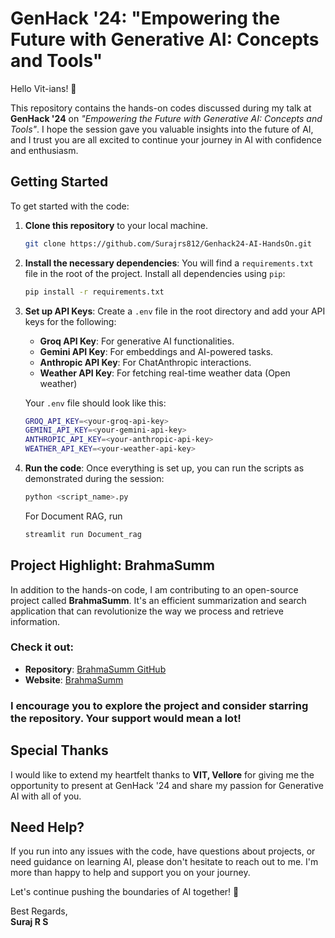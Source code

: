 # GenHack '24: "Empowering the Future with Generative AI: Concepts and Tools"

Hello Vit-ians! 👋

This repository contains the hands-on codes discussed during my talk at **GenHack '24** on _"Empowering the Future with Generative AI: Concepts and Tools"_. I hope the session gave you valuable insights into the future of AI, and I trust you are all excited to continue your journey in AI with confidence and enthusiasm.

## Getting Started

To get started with the code:

1. **Clone this repository** to your local machine.
   
   ```bash
   git clone https://github.com/Surajrs812/Genhack24-AI-HandsOn.git
   ```

2. **Install the necessary dependencies**:
   You will find a `requirements.txt` file in the root of the project. Install all dependencies using `pip`:

   ```bash
   pip install -r requirements.txt
   ```

3. **Set up API Keys**:
   Create a `.env` file in the root directory and add your API keys for the following:
   - **Groq API Key**: For generative AI functionalities.
   - **Gemini API Key**: For embeddings and AI-powered tasks.
   - **Anthropic API Key**: For ChatAnthropic interactions.
   - **Weather API Key**: For fetching real-time weather data (Open weather)

   Your `.env` file should look like this:

   ```bash
   GROQ_API_KEY=<your-groq-api-key>
   GEMINI_API_KEY=<your-gemini-api-key>
   ANTHROPIC_API_KEY=<your-anthropic-api-key>
   WEATHER_API_KEY=<your-weather-api-key>
   ```

4. **Run the code**:
   Once everything is set up, you can run the scripts as demonstrated during the session:

   ```bash
   python <script_name>.py
   ```
   For Document RAG, run 

    ```bash
    streamlit run Document_rag
    ```

## Project Highlight: BrahmaSumm

In addition to the hands-on code, I am contributing to an open-source project called **BrahmaSumm**. It's an efficient summarization and search application that can revolutionize the way we process and retrieve information.

### Check it out:
- **Repository**: [BrahmaSumm GitHub](https://github.com/balajivis/BrahmaSumm)
- **Website**: [BrahmaSumm](https://brahmasumm.com)

### I encourage you to explore the project and consider starring the repository. Your support would mean a lot!

## Special Thanks

I would like to extend my heartfelt thanks to **VIT, Vellore** for giving me the opportunity to present at GenHack '24 and share my passion for Generative AI with all of you. 

## Need Help?

If you run into any issues with the code, have questions about projects, or need guidance on learning AI, please don't hesitate to reach out to me. I'm more than happy to help and support you on your journey.

Let's continue pushing the boundaries of AI together! 🚀

Best Regards,  
**Suraj R S**  
